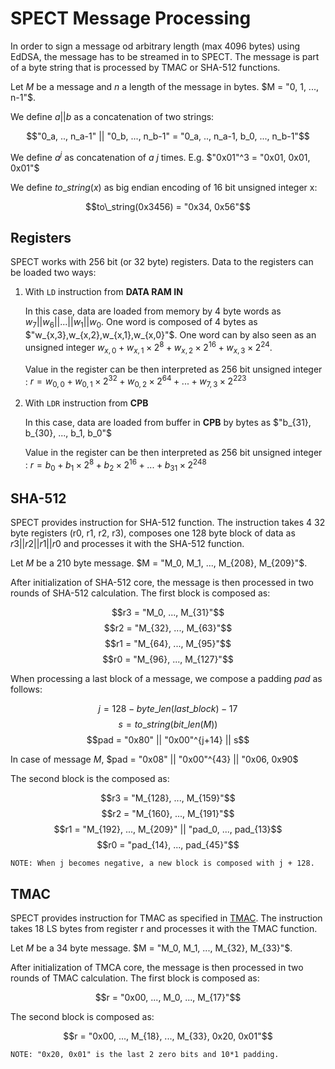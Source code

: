 # SPECT Message Processing

In order to sign a message od arbitrary length (max 4096 bytes) using EdDSA, the message has to be streamed in to SPECT. The message is part of a byte string that is processed by TMAC or SHA-512 functions.

Let $M$ be a message and $n$ a length of the message in bytes. $M = "0, 1, ..., n-1"$.

We define $a||b$ as a concatenation of two strings:

$$"0_a, .., n_a-1" || "0_b, ..., n_b-1" = "0_a, .., n_a-1, b_0, ..., n_b-1"$$

We define $a^j$ as concatenation of $a$ $j$ times. E.g. $"0x01"^3 = "0x01, 0x01, 0x01"$

We define $to\_string(x)$ as big endian encoding of 16 bit unsigned integer x:

$$to\_string(0x3456) = "0x34, 0x56"$$

## Registers

SPECT works with 256 bit (or 32 byte) registers. Data to the registers can be loaded two ways:

1. With `LD` instruction from **DATA RAM IN**

    In this case, data are loaded from memory by 4 byte words as $w_7 || w_6 || ... || w_1 || w_0$. One word is composed of 4 bytes as $"w_{x,3},w_{x,2},w_{x,1},w_{x,0}"$. One word can by also seen as an unsigned integer $w_{x,0} + w_{x,1} \times 2^{8} + w_{x,2} \times 2^{16} + w_{x,3} \times 2^{24}$.

    Value in the register can be then interpreted as 256 bit unsigned integer : $r = w_{0,0} + w_{0,1} \times 2^{32} + w_{0,2} \times 2^{64} + ... + w_{7,3} \times 2^{223}$

2. With `LDR` instruction from **CPB**

    In this case, data are loaded from buffer in **CPB** by bytes as $"b_{31}, b_{30}, ..., b_1, b_0"$

    Value in the register can be then interpreted as 256 bit unsigned integer : $r = b_0 + b_1 \times 2^{8} + b_2 \times 2^{16} + ... + b_{31} \times 2^{248}$

## SHA-512

SPECT provides instruction for SHA-512 function. The instruction takes 4 32 byte registers (r0, r1, r2, r3), composes one 128 byte block of data as $r3 || r2 || r1 || r0$ and processes it with the SHA-512 function.

Let $M$ be a 210 byte message. $M = "M_0, M_1, ..., M_{208}, M_{209}"$.

After initialization of SHA-512 core, the message is then processed in two rounds of SHA-512 calculation. The first block is composed as:

$$r3 = "M_0, ..., M_{31}"$$
$$r2 = "M_{32}, ..., M_{63}"$$
$$r1 = "M_{64}, ..., M_{95}"$$
$$r0 = "M_{96}, ..., M_{127}"$$

When processing a last block of a message, we compose a padding $pad$ as follows:

$$j = 128 - byte\_len(last\_block) - 17$$
$$s = to\_string(bit\_len(M))$$
$$pad = "0x80" || "0x00"^{j+14} || s$$

In case of message $M$, $pad = "0x08" || "0x00"^{43} || "0x06, 0x90$

The second block is the composed as:

$$r3 = "M_{128}, ..., M_{159}"$$
$$r2 = "M_{160}, ..., M_{191}"$$
$$r1 = "M_{192}, ..., M_{209}" || "pad_0, ..., pad_{13}$$
$$r0 = "pad_{14}, ..., pad_{45}"$$


    NOTE: When j becomes negative, a new block is composed with j + 128.

## TMAC

SPECT provides instruction for TMAC as specified in [TMAC](TMAC.md). The instruction takes 18 LS bytes from register r and processes it with the TMAC function.

Let $M$ be a 34 byte message. $M = "M_0, M_1, ..., M_{32}, M_{33}"$.

After initialization of TMCA core, the message is then processed in two rounds of TMAC calculation. The first block is composed as:

$$r = "0x00, ..., M_0, ..., M_{17}"$$

The second block is composed as:

$$r = "0x00, ..., M_{18}, ..., M_{33}, 0x20, 0x01"$$

    NOTE: "0x20, 0x01" is the last 2 zero bits and 10*1 padding.
